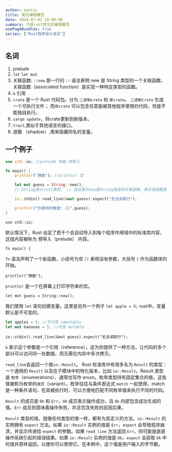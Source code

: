 ```yaml
---
author: mantic
title: 常见编程概念
date: 2024-07-02 10:00:00
summary: 介绍rust常见的编程概念
usePageBundles: true
series: ["Rust程序设计语言"]
---
```


## 名词
1. prelude
2. `let`  `let mut`
3. 关联函数: `::new` 那一行的 `::` 语法表明 new 是 String 类型的一个关联函数。关联函数（associated function）是实现一种特定类型的函数。
4. `&` 引用
5. `crate` 是一个 Rust 代码包。分为 `二进制crate` 和 `库crate`。 `二进制crate` 生成一个可执行文件； 而`库crate` 可以包含任意能被其他程序使用的代码，但是不能独自执行。
6. `cargo update`，将crate更新到新版本。
7. `trait`,类似于其他语言的接口。
8. 遮蔽 （shadow）,用来隐藏同名的变量。



## 一个例子

```rust
use std::io; //prelude 序曲,预导入

fn main() {
    println!("猜数"); //println! 宏

    let mut guess = String::new();
    // String是struct类型，`::`语法表示new是String类型的关联函数，表示该函数是针对该String类型来实现的，而不是String类型的某个实例

    io::stdin().read_line(&mut guess).expect("无法读取行");

    println!("你猜测的数是: {}",guess);
}
```

`use std::io;`

默认情况下，Rust 设定了若干个会自动导入到每个程序作用域中的标准库内容，这组内容被称为 预导入（prelude） 内容。

`fn main() {` 

`fn` 语法声明了一个新函数，小括号为空 `()` 表明没有参数，大括号 `{` 作为函数体的开始。

`println!("猜数");`

`println!` 是一个在屏幕上打印字符串的宏。

`let mut guess = String::new();`

我们使用 `let` 语句创建变量。这里是另外一个例子 `let apple = 5;` rust中，变量默认是不可变的。

```rust
let apples = 5; //不可变 immutable
let mut bananas = 5; //可变 mutable
```

`io::stdin().read_line(&mut guess).expect("无法读取行");`

`&` 表示这个参数是一个引用（reference），这为你提供了一种方法，让代码的多个部分可以访问同一处数据，而无需在内存中多次拷贝。

`read_line`会返回一个值`io::Result`。 Rust 标准库中有很多名为 `Result` 的类型：一个通用的 `Result` 以及在子模块中的特化版本，比如 `io::Result`。Result 类型是 `枚举`（enumerations），通常也写作 enum。枚举类型持有固定集合的值，这些值被称为枚举的`成员`（variant）。枚举往往与条件表达式 `match` 一起使用，match 是一种条件语句，在其被执行时，可以方便地匹配不同枚举值来执行不同的代码。

`Result` 的成员是 `Ok` 和 `Err`，`Ok` 成员表示操作成功，且 `Ok` 内部包含成功生成的值。`Err` 成员则意味着操作失败，并且包含失败的前因后果。

`Result` 类型的值，就像任何类型的值一样，都有为其定义的方法。`io::Result` 的实例拥有 `expect` 方法。如果 `io::Result` 实例的值是 `Err`，`expect` 会导致程序崩溃，并显示传递给 `expect` 的参数。如果 `read_line` 方法返回 `Err`，则可能是底层操作系统引起的错误结果。如果 `io::Result` 实例的值是 `Ok`，`expect` 会获取 `Ok` 中的值并原样返回，以便你可以使用它。在本例中，这个值是用户输入的字节数。